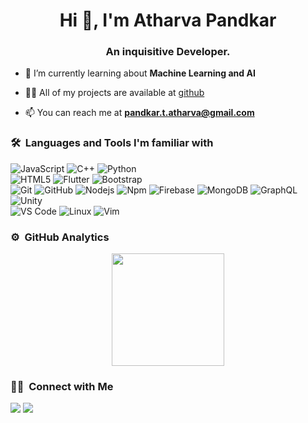 <h1 align="center">Hi 👋, I'm Atharva Pandkar </h1>
<h3 align="center">An inquisitive Developer.</h3>
	
<!---<p align="center">
  <img src="https://komarev.com/ghpvc/?username=Atharva-Pandkar&color=blueviolet&style=flat">
</p> --->

- 🌱 I’m currently learning about **Machine Learning and AI**

- 👨‍💻 All of my projects are available at [github](https://github.com/Atharva-Pandkar?tab=repositories)

- 📫 You can reach me at **pandkar.t.atharva@gmail.com**

 
	
### 🛠 &nbsp;Languages and Tools I'm familiar with

![JavaScript](https://img.shields.io/badge/-JavaScript-%23F7DF1C?style=for-the-badge&logo=javascript&logoColor=000000&labelColor=%23F7DF1C&color=%23FFCE5A)
![C++](https://img.shields.io/badge/C%2B%2B-00599C?style=for-the-badge&logo=c%2B%2B&logoColor=white)
![Python](http://img.shields.io/badge/-Python-3776AB?style=for-the-badge&logo=python&logoColor=ffffff)
<br>
![HTML5](https://img.shields.io/badge/-HTML5-%23E44D27?style=for-the-badge&logo=html5&logoColor=ffffff)
![Flutter](https://img.shields.io/badge/Flutter-02569B?style=for-the-badge&logo=flutter&logoColor=white)
![Bootstrap](https://img.shields.io/badge/-Bootstrap-38B2AC?style=for-the-badge&logo=bootstrap&logoColor=white)
<br>
![Git](https://img.shields.io/badge/-Git-%23F05032?style=for-the-badge&logo=git&logoColor=%23ffffff)
![GitHub](https://img.shields.io/badge/-GitHub-181717?style=for-the-badge&logo=github)
![Nodejs](https://img.shields.io/badge/-Nodejs-339933?style=for-the-badge&logo=Node.js&logoColor=ffffff)
![Npm](https://img.shields.io/badge/-npm-CB3837?style=for-the-badge&logo=npm)
![Firebase](https://img.shields.io/badge/-Firebase-FFCA28?style=for-the-badge&logo=firebase&logoColor=ffffff)
![MongoDB](https://img.shields.io/badge/MongoDB-4EA94B?style=for-the-badge&logo=mongodb&logoColor=white)
![GraphQL](https://img.shields.io/badge/-GraphQL-0078D6?style=for-the-badge&logo=graphql&logoColor=ffffff)
![Unity](https://img.shields.io/badge/-Unity-6082B6?style=for-the-badge&logo=unity&logoColor=ffffff)
<br>
![VS Code](http://img.shields.io/badge/-VS%20Code-007ACC?style=for-the-badge&logo=visual-studio-code&logoColor=ffffff)
![Linux](http://img.shields.io/badge/-Linux-0078D6?style=for-the-badge&logo=linux&logoColor=ffffff)
![Vim](https://img.shields.io/badge/-vim-4EA94B?style=for-the-badge&logo=vim&logoColor=000)
<br/>

### ⚙️ &nbsp;GitHub Analytics

<p align="center">
<a href="https://github.com/Atharva-Pandkar">
  <img height="180em" src="https://github-readme-stats-eight-theta.vercel.app/api?username=Atharva-Pandkar&hide=prs,contribs&show_icons=true&theme=radical&include_all_commits=true&count_private=false"/>
</a>
</p>


### 🤝🏻 &nbsp;Connect with Me

<p>
<!-- <a href="https://www.vivek9patel.com"><img src="https://img.shields.io/badge/-adityavsingh.com-3423A6?style=for-the-badge&logo=Google-Chrome&logoColor=white"/></a> -->
<a href="mailto:pandkar.t.atharva@gmail.com"><img src="https://img.shields.io/badge/-pandkar.t.atharva@gmail.com-D14836?style=flat&logo=Gmail&logoColor=white"/></a>
<a href="https://www.linkedin.com/in/atharva-pandkar"><img src="https://img.shields.io/badge/-Atharva Pandkar-1877F2?style=flat&logo=Linkedin&logoColor=white"/></a>
</p>
<!-- <p align="center"><img align="center" src="https://github-readme-streak-stats.herokuapp.com/?user=vivek9patel&" alt="vivek9patel" /></p> -->
